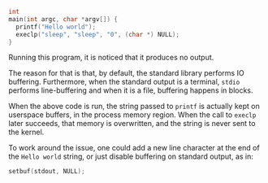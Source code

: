 ~~~c
int
main(int argc, char *argv[]) {
  printf("Hello world");
  execlp("sleep", "sleep", "0", (char *) NULL);
}
~~~

  Running this program, it is noticed that it produces no output.

  The reason for that is that, by default, the standard library performs IO
buffering. Furthermore, when the standard output is a terminal, `stdio` performs
line-buffering and when it is a file, buffering happens in blocks.

  When the above code is run, the string passed to `printf` is actually kept on
userspace buffers, in the process memory region. When the call to `execlp` later
succeeds, that memory is overwritten, and the string is never sent to the kernel.

  To work around the issue, one could add a new line character at the end of the
`Hello world` string, or just disable buffering on standard output, as in:

~~~c
setbuf(stdout, NULL);
~~~
